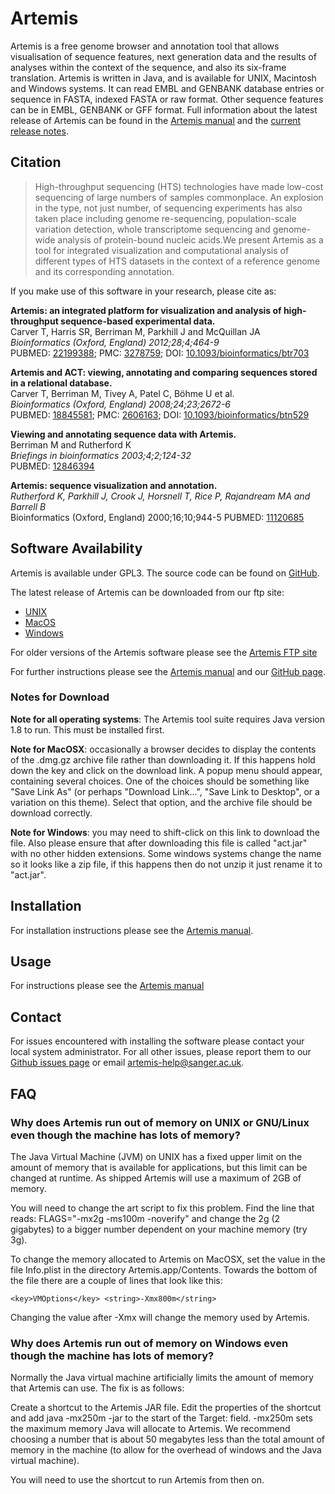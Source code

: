# Artemis
Artemis is a free genome browser and annotation tool that allows visualisation of sequence features, next generation data and the results of analyses within the context of the sequence, and also its six-frame translation.
Artemis is written in Java, and is available for UNIX, Macintosh and Windows systems. It can read EMBL and GENBANK database entries or sequence in FASTA, indexed FASTA or raw format. Other sequence features can be in EMBL, GENBANK or GFF format.
Full information about the latest release of Artemis can be found in the [Artemis manual](ftp://ftp.sanger.ac.uk/pub/resources/software/artemis/artemis.pdf) and the [current release notes](ftp://ftp.sanger.ac.uk/pub/resources/software/artemis/release_notes.txt).

## Citation

> High-throughput sequencing (HTS) technologies have made low-cost sequencing of large numbers of samples commonplace. An explosion in the type, not just number, of sequencing experiments has also taken place including genome re-sequencing, population-scale variation detection, whole transcriptome sequencing and genome-wide analysis of protein-bound nucleic acids.We present Artemis as a tool for integrated visualization and computational analysis of different types of HTS datasets in the context of a reference genome and its corresponding annotation.
   
If you make use of this software in your research, please cite as:
   
__Artemis: an integrated platform for visualization and analysis of high-throughput sequence-based experimental data.__  
Carver T, Harris SR, Berriman M, Parkhill J and McQuillan JA  
_Bioinformatics (Oxford, England) 2012;28;4;464-9_  
PUBMED: [22199388](http://ukpmc.ac.uk/abstract/MED/22199388); PMC: [3278759](http://ukpmc.ac.uk/articles/PMC3278759); DOI: [10.1093/bioinformatics/btr703](http://dx.doi.org/10.1093/bioinformatics/btr703)
  
__Artemis and ACT: viewing, annotating and comparing sequences stored in a relational database.__  
Carver T, Berriman M, Tivey A, Patel C, Böhme U et al.  
_Bioinformatics (Oxford, England) 2008;24;23;2672-6_  
PUBMED: [18845581](http://ukpmc.ac.uk/abstract/MED/18845581); PMC: [2606163](http://ukpmc.ac.uk/articles/PMC2606163); DOI: [10.1093/bioinformatics/btn529](http://dx.doi.org/10.1093/bioinformatics/btn529)
  
__Viewing and annotating sequence data with Artemis.__  
Berriman M and Rutherford K  
_Briefings in bioinformatics 2003;4;2;124-32_  
PUBMED: [12846394](http://ukpmc.ac.uk/abstract/MED/12846394)   
  
__Artemis: sequence visualization and annotation.__  
_Rutherford K, Parkhill J, Crook J, Horsnell T, Rice P, Rajandream MA and Barrell B_  
Bioinformatics (Oxford, England) 2000;16;10;944-5 PUBMED: [11120685](http://europepmc.org/abstract/MED/11120685)

## Software Availability

Artemis is available under GPL3. The source code can be found on [GitHub](https://github.com/sanger-pathogens/Artemis).
  
The latest release of Artemis can be downloaded from our ftp site:
  
* [UNIX](ftp://ftp.sanger.ac.uk/pub/resources/software/artemis/artemis.tar.gz)
* [MacOS](ftp://ftp.sanger.ac.uk/pub/resources/software/artemis/artemis.dmg.gz)
* [Windows](ftp://ftp.sanger.ac.uk/pub/resources/software/artemis/artemis.jar)
  
For older versions of the Artemis software please see the [Artemis FTP site](ftp://ftp.sanger.ac.uk/pub/resources/software/artemis/)
  
For further instructions please see the [Artemis manual](ftp://ftp.sanger.ac.uk/pub/resources/software/artemis/artemis.pdf) and our [GitHub page](https://github.com/sanger-pathogens/Artemis/).
   
### Notes for Download

__Note for all operating systems__: The Artemis tool suite requires Java version 1.8 to run. This must be installed first.
   
__Note for MacOSX__: occasionally a browser decides to display the contents of the .dmg.gz archive file rather than downloading it. If this happens hold down the <control> key and click on the download link. A popup menu should appear, containing several choices. One of the choices should be something like "Save Link As" (or perhaps "Download Link...", "Save Link to Desktop", or a variation on this theme). Select that option, and the archive file should be download correctly.
  
__Note for Windows__: you may need to shift-click on this link to download the file. Also please ensure that after downloading this file is called "act.jar" with no other hidden extensions. Some windows systems change the name so it looks like a zip file, if this happens then do not unzip it just rename it to "act.jar".

## Installation 
For installation instructions please see the [Artemis manual](ftp://ftp.sanger.ac.uk/pub/resources/software/artemis/artemis.pdf).

## Usage
For instructions please see the [Artemis manual](ftp://ftp.sanger.ac.uk/pub/resources/software/artemis/artemis.pdf)

## Contact
For issues encountered with installing the software please contact your local system administrator. For all other issues, please report them to our [Github issues page](https://github.com/sanger-pathogens/Artemis/issues) or email <artemis-help@sanger.ac.uk>.

## FAQ
### Why does Artemis run out of memory on UNIX or GNU/Linux even though the machine has lots of memory?

The Java Virtual Machine (JVM) on UNIX has a fixed upper limit on the amount of memory that is available for applications, but this limit can be changed at runtime. As shipped Artemis will use a maximum of 2GB of memory.

You will need to change the art script to fix this problem. Find the line that reads: FLAGS="-mx2g -ms100m -noverify" and change the 2g (2 gigabytes) to a bigger number dependent on your machine memory (try 3g).

To change the memory allocated to Artemis on MacOSX, set the value in the file Info.plist in the directory Artemis.app/Contents. Towards the bottom of the file there are a couple of lines that look like this:

```
<key>VMOptions</key> <string>-Xmx800m</string>
```
Changing the value after -Xmx will change the memory used by Artemis.

### Why does Artemis run out of memory on Windows even though the machine has lots of memory?

Normally the Java virtual machine artificially limits the amount of memory that Artemis can use. The fix is as follows:

Create a shortcut to the Artemis JAR file. Edit the properties of the shortcut and add java -mx250m -jar to the start of the Target: field. -mx250m sets the maximum memory Java will allocate to Artemis. We recommend choosing a number that is about 50 megabytes less than the total amount of memory in the machine (to allow for the overhead of windows and the Java virtual machine).

You will need to use the shortcut to run Artemis from then on.
